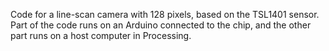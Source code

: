 Code for a line-scan camera with 128 pixels, based on the TSL1401 sensor.
Part of the code runs on an Arduino connected to the chip, and the other
part runs on a host computer in Processing.

